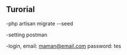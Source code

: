 ## Turorial

-php artisan migrate --seed

-setting postman

-login, email: maman@email.com password: tes
